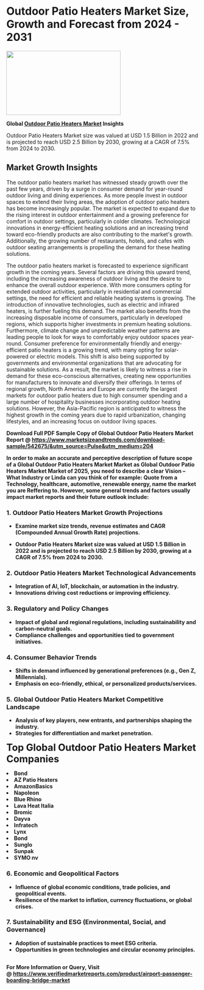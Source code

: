 <H1>Outdoor Patio Heaters Market Size, Growth and Forecast from 2024 - 2031</H1><img class="aligncenter size-medium wp-image-584254" src="https://thirdeyenews.in/wp-content/uploads/2024/09/Global-Market-Research-300x168.jpeg" alt="" width="300" height="168" /><p><strong>Global&nbsp;<a href="https://www.marketsizeandtrends.com/download-sample/542675/&amp;utm_source=Pulse&amp;utm_medium=204">Outdoor Patio Heaters Market</a> Insights</strong></p><p>Outdoor Patio Heaters Market size was valued at USD 1.5 Billion in 2022 and is projected to reach USD 2.5 Billion by 2030, growing at a CAGR of 7.5% from 2024 to 2030.</p><p><h2>Market Growth Insights</h2> <p>The outdoor patio heaters market has witnessed steady growth over the past few years, driven by a surge in consumer demand for year-round outdoor living and dining experiences. As more people invest in outdoor spaces to extend their living areas, the adoption of outdoor patio heaters has become increasingly popular. The market is expected to expand due to the rising interest in outdoor entertainment and a growing preference for comfort in outdoor settings, particularly in colder climates. Technological innovations in energy-efficient heating solutions and an increasing trend toward eco-friendly products are also contributing to the market's growth. Additionally, the growing number of restaurants, hotels, and cafes with outdoor seating arrangements is propelling the demand for these heating solutions. </p> <p><strong></strong></p> <p>The outdoor patio heaters market is forecasted to experience significant growth in the coming years. Several factors are driving this upward trend, including the increasing awareness of outdoor living and the desire to enhance the overall outdoor experience. With more consumers opting for extended outdoor activities, particularly in residential and commercial settings, the need for efficient and reliable heating systems is growing. The introduction of innovative technologies, such as electric and infrared heaters, is further fueling this demand. The market also benefits from the increasing disposable income of consumers, particularly in developed regions, which supports higher investments in premium heating solutions. Furthermore, climate change and unpredictable weather patterns are leading people to look for ways to comfortably enjoy outdoor spaces year-round. Consumer preference for environmentally friendly and energy-efficient patio heaters is a growing trend, with many opting for solar-powered or electric models. This shift is also being supported by governments and environmental organizations that are advocating for sustainable solutions. As a result, the market is likely to witness a rise in demand for these eco-conscious alternatives, creating new opportunities for manufacturers to innovate and diversify their offerings. In terms of regional growth, North America and Europe are currently the largest markets for outdoor patio heaters due to high consumer spending and a large number of hospitality businesses incorporating outdoor heating solutions. However, the Asia-Pacific region is anticipated to witness the highest growth in the coming years due to rapid urbanization, changing lifestyles, and an increasing focus on outdoor living spaces. <p><strong></p><p><span class=""><strong>Download Full PDF Sample Copy of Global Outdoor Patio Heaters Market Report</strong> @ <a href="https://www.marketsizeandtrends.com/download-sample/542675/&amp;utm_source=Pulse&amp;utm_medium=204" target="_blank">https://www.marketsizeandtrends.com/download-sample/542675/&amp;utm_source=Pulse&amp;utm_medium=204</a></span></p><p>In order to make an accurate and perceptive description of future scope of a Global&nbsp;Outdoor Patio Heaters Market Market as Global&nbsp;Outdoor Patio Heaters Market Market of 2025, you need to describe a clear Vision &ndash; What Industry or Linda can you think of for example: Quote from a Technology, healthcare, automotive, renewable energy, name the market you are Reffering to. However, some general trends and factors usually impact market reports and their future outlook include:</p><h3>1.&nbsp;<strong>Outdoor Patio Heaters Market Growth Projections</strong></h3><ul><li>Examine market size trends, revenue estimates and CAGR (Compounded Annual Growth Rate) projections.</li><li><p>Outdoor Patio Heaters Market size was valued at USD 1.5 Billion in 2022 and is projected to reach USD 2.5 Billion by 2030, growing at a CAGR of 7.5% from 2024 to 2030.</p></li></ul><h3>2.&nbsp;<strong>Outdoor Patio Heaters Market Technological Advancements</strong></h3><ul><li>Integration of AI, IoT, blockchain, or automation in the industry.</li><li>Innovations driving cost reductions or improving efficiency.</li></ul><h3>3.&nbsp;<strong>Regulatory and Policy Changes</strong></h3><ul><li>Impact of global and regional regulations, including sustainability and carbon-neutral goals.</li><li>Compliance challenges and opportunities tied to government initiatives.</li></ul><h3>4.&nbsp;<strong>Consumer Behavior Trends</strong></h3><ul><li>Shifts in demand influenced by generational preferences (e.g., Gen Z, Millennials).</li><li>Emphasis on eco-friendly, ethical, or personalized products/services.</li></ul><h3>5.&nbsp;<strong>Global Outdoor Patio Heaters Market Competitive Landscape</strong></h3><ul><li>Analysis of key players, new entrants, and partnerships shaping the industry.</li><li>Strategies for differentiation and market penetration.</li></ul><p data-pm-slice="1 1 []"><span style="color: inherit; font-family: inherit; font-size: 25px;">Top Global Outdoor Patio Heaters Market Companies</span></p><div class="" data-test-id=""><p><li>Bond</li><li> AZ Patio Heaters</li><li> AmazonBasics</li><li> Napoleon</li><li> Blue Rhino</li><li> Lava Heat Italia</li><li> Bromic</li><li> Dayva</li><li> Infratech</li><li> Lynx</li><li> Bond</li><li> Sunglo</li><li> Sunpak</li><li> SYMO nv</li></p></div><h3>6.&nbsp;<strong>Economic and Geopolitical Factors</strong></h3><ul><li>Influence of global economic conditions, trade policies, and geopolitical events.</li><li>Resilience of the market to inflation, currency fluctuations, or global crises.</li></ul><h3>7.&nbsp;<strong>Sustainability and ESG (Environmental, Social, and Governance)</strong></h3><ul><li>Adoption of sustainable practices to meet ESG criteria.</li><li>Opportunities in green technologies and circular economy principles.</li></ul><h2><strong style="font-size: 14px;">For More Information or Query, Visit @&nbsp;</strong><a style="background-color: #ffffff; font-size: 14px;" href="https://www.marketsizeandtrends.com/report/outdoor-patio-heaters-market/" target="_blank">https://www.verifiedmarketreports.com/product/airport-passenger-boarding-bridge-market</a></h2>

